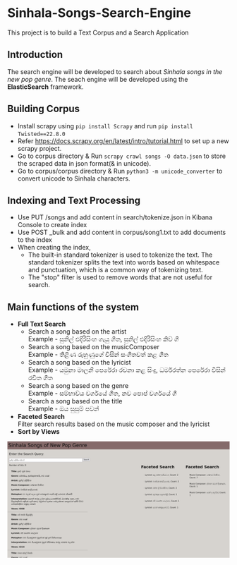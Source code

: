 # Sinhala-Songs-Search-Engine
This project is to build a Text Corpus and a Search Application

## Introduction
The search engine will be developed to search about *Sinhala songs in the new pop genre*. The seach engine will be developed using the **ElasticSearch** framework.

## Building Corpus
- Install scrapy using `pip install Scrapy` and run `pip install Twisted==22.8.0`
- Refer https://docs.scrapy.org/en/latest/intro/tutorial.html to set up a new scrapy project.
- Go to corpus directory & Run `scrapy crawl songs -O data.json` to store the scraped data in json format(& in unicode).
- Go to corpus/corpus directory & Run `python3 -m unicode_converter` to convert unicode to Sinhala characters.

## Indexing and Text Processing
- Use PUT /songs and add content in search/tokenize.json in Kibana Console to create index
- Use POST _bulk and add content in corpus/song1.txt to add documents to the index
- When creating the index,
    - The built-in standard tokenizer is used to tokenize the text. The standard tokenizer splits  the text into words  based on whitespace and punctuation, which is a common way of tokenizing text.
    - The "stop" filter is used to remove words that are not useful for search.

## Main functions of the system
- **Full Text Search**
    - Search a song based on the artist\
        Example - සුනිල් එදිරිසිංහ ගැයු ගීත, සුනිල් එදිරිසිංහ කිව් ගී
    - Search a song based on the musicComposer\
        Example - තිළිණ රුහුණුගේ විසින් සංගීතවත් කළ ගීත
    - Search a song based on the lyricist\
        Example - යමුනා මාලනී පෙරේරා රචනා කළ සිංදු, ධර්මරත්න පෙරේරා විසින් රචිත ගීත
    - Search a song based on the genre\
        Example - සම්භාව්ය වර්ගයේ ගීත, නව පොප් වර්ගයේ ගී
    - Search a song based on the title\
        Example - ඔය සුසුම් පවන්
- **Faceted Search**\
    Filter search results based on the music composer and the lyricist
- **Sort by Views**

![search](/images/search.png)
